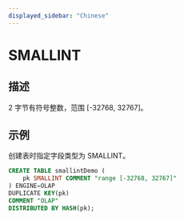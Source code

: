 ```yaml
---
displayed_sidebar: "Chinese"
---
```


# SMALLINT

## 描述

2 字节有符号整数，范围 [-32768, 32767]。

## 示例

创建表时指定字段类型为 SMALLINT。

```sql
CREATE TABLE smallintDemo (
    pk SMALLINT COMMENT "range [-32768, 32767]"
) ENGINE=OLAP 
DUPLICATE KEY(pk)
COMMENT "OLAP"
DISTRIBUTED BY HASH(pk);
```
